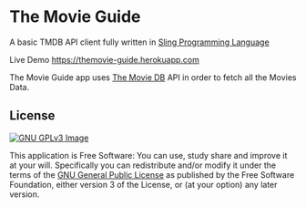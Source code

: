 The Movie Guide
=================================================

A basic TMDB API client fully written in [Sling Programming Language](http://eqdn.tech/sling)

Live Demo https://themovie-guide.herokuapp.com

The Movie Guide app uses [The Movie DB](https://www.themoviedb.org/) API in order to fetch all the Movies Data.

## License

[![GNU GPLv3 Image](https://www.gnu.org/graphics/gplv3-127x51.png)](http://www.gnu.org/licenses/gpl-3.0.en.html)  

This application is Free Software: You can use, study share and improve it at your
will. Specifically you can redistribute and/or modify it under the terms of the
[GNU General Public License](https://www.gnu.org/licenses/gpl.html) as
published by the Free Software Foundation, either version 3 of the License, or
(at your option) any later version.